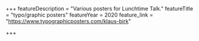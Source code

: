 +++
featureDescription = "Various posters for Lunchtime Talk."
featureTitle = "typo/graphic posters"
featureYear = 2020
feature_link = "https://www.typographicposters.com/klaus-birk"

+++
